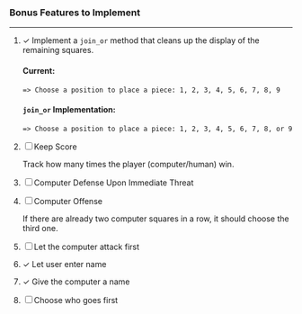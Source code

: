 ### Bonus Features to Implement
---

1. &check; Implement a `join_or` method that cleans up the display of the remaining squares.

    #### Current:
    `=> Choose a position to place a piece: 1, 2, 3, 4, 5, 6, 7, 8, 9`

    #### `join_or` Implementation:

    `=> Choose a position to place a piece: 1, 2, 3, 4, 5, 6, 7, 8, or 9`

2. &#9744; Keep Score

    Track how many times the player (computer/human) win.

3. &#9744; Computer Defense Upon
    Immediate Threat

4. &#9744; Computer Offense

    If there are already two computer squares in a row, it should choose the third one.

5. &#9744; Let the computer attack first

6. &check; Let user enter name
7. &check; Give the computer a name
8. &#9744; Choose who goes first




